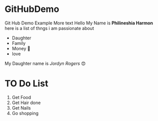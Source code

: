 # GitHubDemo
Git Hub Demo Example
More text
Hello My Name is **Philineshia Harmon**
here is a list of thngs i am passionate about

- Daughter
- Family
- Money  :money_mouth_face: 
- love

My Daughter name is *Jordyn Rogers* :heart_eyes:
# TO Do List 
1. Get Food
1. Get Hair done 
1. Get Nails
1. Go shopping
